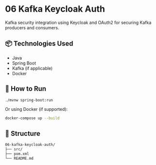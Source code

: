 # 06 Kafka Keycloak Auth

Kafka security integration using Keycloak and OAuth2 for securing Kafka producers and consumers.

## 📦 Technologies Used
- Java
- Spring Boot
- Kafka (if applicable)
- Docker

## 🚀 How to Run
```bash
./mvnw spring-boot:run
```

Or using Docker (if supported):
```bash
docker-compose up --build
```

## 📁 Structure
```bash
06-kafka-keycloak-auth/
├── src/
├── pom.xml
└── README.md
```
